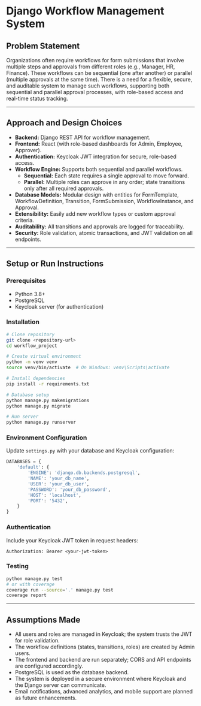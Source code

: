 # Django Workflow Management System

## Problem Statement

Organizations often require workflows for form submissions that involve multiple steps and approvals from different roles (e.g., Manager, HR, Finance). These workflows can be sequential (one after another) or parallel (multiple approvals at the same time). There is a need for a flexible, secure, and auditable system to manage such workflows, supporting both sequential and parallel approval processes, with role-based access and real-time status tracking.

---

## Approach and Design Choices

- **Backend:** Django REST API for workflow management.
- **Frontend:** React (with role-based dashboards for Admin, Employee, Approver).
- **Authentication:** Keycloak JWT integration for secure, role-based access.
- **Workflow Engine:** Supports both sequential and parallel workflows.
  - **Sequential:** Each state requires a single approval to move forward.
  - **Parallel:** Multiple roles can approve in any order; state transitions only after all required approvals.
- **Database Models:** Modular design with entities for FormTemplate, WorkflowDefinition, Transition, FormSubmission, WorkflowInstance, and Approval.
- **Extensibility:** Easily add new workflow types or custom approval criteria.
- **Auditability:** All transitions and approvals are logged for traceability.
- **Security:** Role validation, atomic transactions, and JWT validation on all endpoints.

---

## Setup or Run Instructions

### Prerequisites

- Python 3.8+
- PostgreSQL
- Keycloak server (for authentication)

### Installation

```bash
# Clone repository
git clone <repository-url>
cd workflow_project

# Create virtual environment
python -m venv venv
source venv/bin/activate  # On Windows: venv\Scripts\activate

# Install dependencies
pip install -r requirements.txt

# Database setup
python manage.py makemigrations
python manage.py migrate

# Run server
python manage.py runserver
```

### Environment Configuration

Update `settings.py` with your database and Keycloak configuration:

```python
DATABASES = {
    'default': {
        'ENGINE': 'django.db.backends.postgresql',
        'NAME': 'your_db_name',
        'USER': 'your_db_user',
        'PASSWORD': 'your_db_password',
        'HOST': 'localhost',
        'PORT': '5432',
    }
}
```

### Authentication

Include your Keycloak JWT token in request headers:

```
Authorization: Bearer <your-jwt-token>
```

### Testing

```bash
python manage.py test
# or with coverage
coverage run --source='.' manage.py test
coverage report
```

---

## Assumptions Made

- All users and roles are managed in Keycloak; the system trusts the JWT for role validation.
- The workflow definitions (states, transitions, roles) are created by Admin users.
- The frontend and backend are run separately; CORS and API endpoints are configured accordingly.
- PostgreSQL is used as the database backend.
- The system is deployed in a secure environment where Keycloak and the Django server can communicate.
- Email notifications, advanced analytics, and mobile support are planned as future enhancements.
